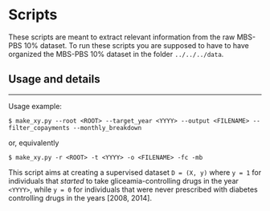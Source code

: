 # Scripts

These scripts are meant to extract relevant information from the raw MBS-PBS 10% dataset.
To run these scripts you are supposed to have to have organized the MBS-PBS 10% dataset in the folder `../../../data`.

## Usage and details
-----
Usage example:

`$ make_xy.py --root <ROOT> --target_year <YYYY> --output <FILENAME> --filter_copayments --monthly_breakdown`

or, equivalently

`$ make_xy.py -r <ROOT> -t <YYYY> -o <FILENAME> -fc -mb`

This script aims at creating a supervised dataset `D = (X, y)` where `y = 1` for individuals that *started* to take
gliceamia-controlling drugs in the year `<YYYY>`, while `y = 0` for individuals that were never prescribed with
diabetes controlling drugs in the years [2008, 2014].
